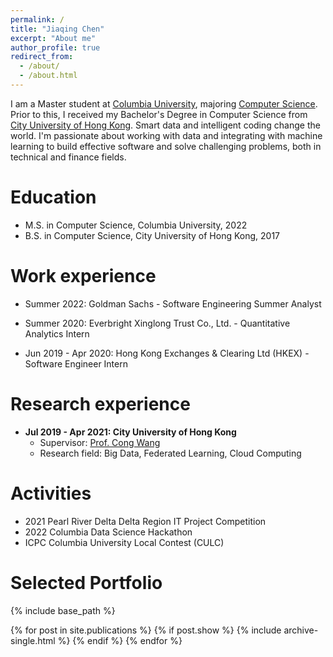 ```yaml
---
permalink: /
title: "Jiaqing Chen"
excerpt: "About me"
author_profile: true
redirect_from: 
  - /about/
  - /about.html
---
```


I am a Master student at [Columbia University](https://www.columbia.edu), majoring [Computer Science](https://www.engineering.columbia.edu). Prior to this, I received my Bachelor's Degree in Computer Science from [City University of Hong Kong](https://www.cityu.edu.hk/). Smart data and intelligent coding change the world. I'm passionate about working with data and integrating with machine learning to build effective software and solve challenging problems, both in technical and finance fields.

# Education
* M.S. in Computer Science, Columbia University, 2022
* B.S. in Computer Science, City University of Hong Kong, 2017


# Work experience
* Summer 2022: Goldman Sachs - Software Engineering Summer Analyst
  <!-- * Produced a trading order monitor application to track order status in real-time with Java Spring Boot, MongoDB, React -->

* Summer 2020: Everbright Xinglong Trust Co., Ltd. - Quantitative Analytics Intern
  <!-- * Built data pipeline and automated model verification in Python to assist in multi-factor based model research -->

* Jun 2019 - Apr 2020: Hong Kong Exchanges & Clearing Ltd (HKEX) - Software Engineer Intern
  <!-- * Corporate listing system maintenance and testing * Oracle database maintenance -->

# Research experience
* **Jul 2019 - Apr 2021: City University of Hong Kong**
  * Supervisor: [Prof. Cong Wang](https://www.cs.cityu.edu.hk/~congwang/)
  * Research field: Big Data, Federated Learning, Cloud Computing
  <!-- * Achievement: 
    * Researched on data valuation algorithms in context of machine learning, Designed and implemented an incentive allocation scheme with data valuation algorithm in Federated Learning -->


<!-- # Skills
* Python, Java, C/C++, SQL, JavaScript
* Spring, Flask, TensorFlow, PyTorch, Hadoop, Spark, AWS -->

  
# Activities
* 2021 Pearl River Delta Delta Region IT Project Competition
* 2022 Columbia Data Science Hackathon
* ICPC Columbia University Local Contest (CULC)


# Selected Portfolio

{% include base_path %}

<table style="width:100%;border:0px;border-spacing:0px;border-collapse:separate;margin-right:auto;margin-left:auto;">
<tbody>
  {% for post in site.publications %}
    {% if post.show %}
      {% include archive-single.html %}
    {% endif %}
  {% endfor %}
</tbody>
</table>

